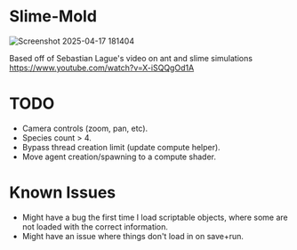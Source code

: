 # Slime-Mold

![Screenshot 2025-04-17 181404](https://github.com/user-attachments/assets/fb0d2702-f25f-4ea9-ba26-7b9562795da6)

Based off of Sebastian Lague's video on ant and slime simulations
https://www.youtube.com/watch?v=X-iSQQgOd1A

# TODO
* Camera controls (zoom, pan, etc).
* Species count > 4.
* Bypass thread creation limit (update compute helper).
* Move agent creation/spawning to a compute shader.

# Known Issues
* Might have a bug the first time I load scriptable objects, where some are not loaded with the correct information.
* Might have an issue where things don't load in on save+run.
